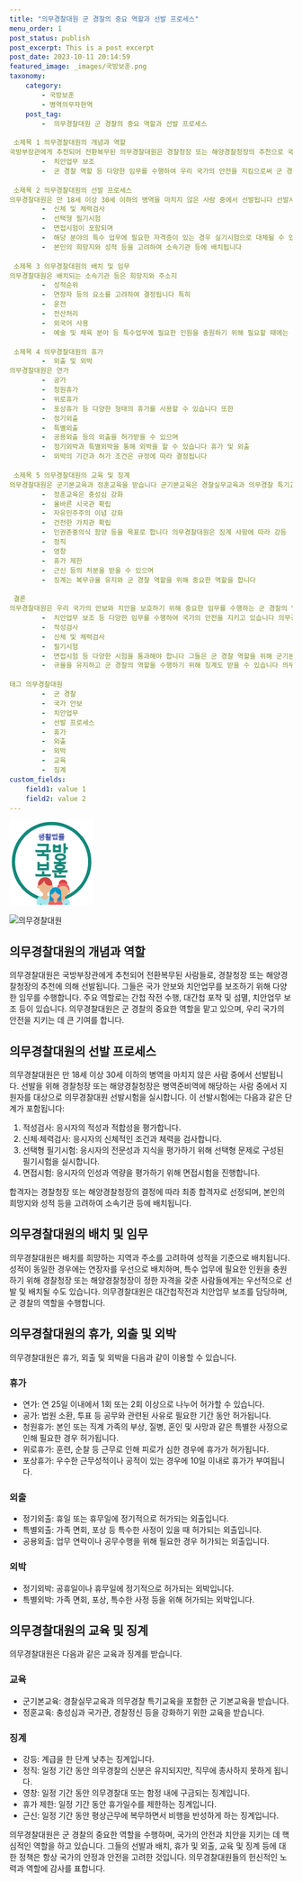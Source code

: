 ```yaml
---
title: "의무경찰대원 군 경찰의 중요 역할과 선발 프로세스"
menu_order: 1
post_status: publish
post_excerpt: This is a post excerpt
post_date: 2023-10-11 20:14:59
featured_image: _images/국방보훈.png
taxonomy:
    category:
        - 국방보훈
        - 병역의무자현역
    post_tag:
        -  의무경찰대원 군 경찰의 중요 역할과 선발 프로세스

 소제목 1 의무경찰대원의 개념과 역할
국방부장관에게 추천되어 전환복무된 의무경찰대원은 경찰청장 또는 해양경찰청장의 추천으로 국가 안보와 치안업무를 보조하기 위한 임무를 수행합니다 의무경찰대원은 대간첩 작전
        -  치안업무 보조
        -  군 경찰 역할 등 다양한 임무를 수행하여 우리 국가의 안전을 지킴으로써 군 경찰의 중요한 역할을 맡고 있습니다

 소제목 2 의무경찰대원의 선발 프로세스
의무경찰대원은 만 18세 이상 30세 이하의 병역을 마치지 않은 사람 중에서 선발됩니다 선발시험에는 적성검사
        -  신체 및 체력검사
        -  선택형 필기시험
        -  면접시험이 포함되며
        -  해당 분야의 특수 업무에 필요한 자격증이 있는 경우 실기시험으로 대체될 수 있습니다 합격자는 경찰청장 또는 해양경찰청장의 결정에 따라 최종 합격자로 선정되며
        -  본인의 희망지와 성적 등을 고려하여 소속기관 등에 배치됩니다

 소제목 3 의무경찰대원의 배치 및 임무
의무경찰대원은 배치되는 소속기관 등은 희망지와 주소지
        -  성적순위
        -  연장자 등의 요소를 고려하여 결정됩니다 특히
        -  운전
        -  전산처리
        -  외국어 사용
        -  예술 및 체육 분야 등 특수업무에 필요한 인원을 충원하기 위해 필요할 때에는 해당 분야의 자격증을 갖춘 사람에 대해서는 필기시험 대신 실기시험을 실시할 수 있습니다 의무경찰대원은 대간첩작전 및 치안업무 보조를 주요 임무로 수행합니다

 소제목 4 의무경찰대원의 휴가
        -  외출 및 외박
의무경찰대원은 연가
        -  공가
        -  청원휴가
        -  위로휴가
        -  포상휴가 등 다양한 형태의 휴가를 사용할 수 있습니다 또한
        -  정기외출
        -  특별외출
        -  공용외출 등의 외출을 허가받을 수 있으며
        -  정기외박과 특별외박을 통해 외박을 할 수 있습니다 휴가 및 외출
        -  외박의 기간과 허가 조건은 규정에 따라 결정됩니다

 소제목 5 의무경찰대원의 교육 및 징계
의무경찰대원은 군기본교육과 정훈교육을 받습니다 군기본교육은 경찰실무교육과 의무경찰 특기교육으로 구성되며
        -  정훈교육은 충성심 강화
        -  올바른 시국관 확립
        -  자유민주주의 이념 강화
        -  건전한 가치관 확립
        -  인권존중의식 함양 등을 목표로 합니다 의무경찰대원은 징계 사항에 따라 강등
        -  정직
        -  영창
        -  휴가 제한
        -  근신 등의 처분을 받을 수 있으며
        -  징계는 복무규율 유지와 군 경찰 역할을 위해 중요한 역할을 합니다

 결론
의무경찰대원은 우리 국가의 안보와 치안을 보호하기 위해 중요한 임무를 수행하는 군 경찰의 일원입니다 그들은 대간첩작전
        -  치안업무 보조 등 다양한 임무를 수행하여 국가의 안전을 지키고 있습니다 의무경찰대원으로 선발되기 위해서는 일련의 선발 프로세스를 거쳐야 하며
        -  적성검사
        -  신체 및 체력검사
        -  필기시험
        -  면접시험 등 다양한 시험을 통과해야 합니다 그들은 군 경찰 역할을 위해 군기본교육과 정훈교육을 받으며
        -  규율을 유지하고 군 경찰의 역할을 수행하기 위해 징계도 받을 수 있습니다 의무경찰대원은 우리 국가의 안전을 지키는데 핵심적인 역할을 하고 있습니다

태그 의무경찰대원
        -  군 경찰
        -  국가 안보
        -  치안업무
        -  선발 프로세스
        -  휴가
        -  외출
        -  외박
        -  교육
        -  징계
custom_fields:
    field1: value 1
    field2: value 2
---
```


![국방보훈](/_images/국방보훈.png)

![의무경찰대원](image-url)

## 의무경찰대원의 개념과 역할
의무경찰대원은 국방부장관에게 추천되어 전환복무된 사람들로, 경찰청장 또는 해양경찰청장의 추천에 의해 선발됩니다. 그들은 국가 안보와 치안업무를 보조하기 위해 다양한 임무를 수행합니다. 주요 역할로는 간첩 작전 수행, 대간첩 포착 및 섬멸, 치안업무 보조 등이 있습니다. 의무경찰대원은 군 경찰의 중요한 역할을 맡고 있으며, 우리 국가의 안전을 지키는 데 큰 기여를 합니다.

## 의무경찰대원의 선발 프로세스
의무경찰대원은 만 18세 이상 30세 이하의 병역을 마치지 않은 사람 중에서 선발됩니다. 선발을 위해 경찰청장 또는 해양경찰청장은 병역준비역에 해당하는 사람 중에서 지원자를 대상으로 의무경찰대원 선발시험을 실시합니다. 이 선발시험에는 다음과 같은 단계가 포함됩니다:

1. 적성검사: 응시자의 적성과 적합성을 평가합니다.
2. 신체·체력검사: 응시자의 신체적인 조건과 체력을 검사합니다.
3. 선택형 필기시험: 응시자의 전문성과 지식을 평가하기 위해 선택형 문제로 구성된 필기시험을 실시합니다.
4. 면접시험: 응시자의 인성과 역량을 평가하기 위해 면접시험을 진행합니다.

합격자는 경찰청장 또는 해양경찰청장의 결정에 따라 최종 합격자로 선정되며, 본인의 희망지와 성적 등을 고려하여 소속기관 등에 배치됩니다.

## 의무경찰대원의 배치 및 임무
의무경찰대원은 배치를 희망하는 지역과 주소를 고려하여 성적을 기준으로 배치됩니다. 성적이 동일한 경우에는 연장자를 우선으로 배치하며, 특수 업무에 필요한 인원을 충원하기 위해 경찰청장 또는 해양경찰청장이 정한 자격을 갖춘 사람들에게는 우선적으로 선발 및 배치될 수도 있습니다. 의무경찰대원은 대간첩작전과 치안업무 보조를 담당하며, 군 경찰의 역할을 수행합니다.

## 의무경찰대원의 휴가, 외출 및 외박
의무경찰대원은 휴가, 외출 및 외박을 다음과 같이 이용할 수 있습니다.

### 휴가
- 연가: 연 25일 이내에서 1회 또는 2회 이상으로 나누어 허가할 수 있습니다.
- 공가: 법원 소환, 투표 등 공무와 관련된 사유로 필요한 기간 동안 허가됩니다.
- 청원휴가: 본인 또는 직계 가족의 부상, 질병, 혼인 및 사망과 같은 특별한 사정으로 인해 필요한 경우 허가됩니다.
- 위로휴가: 훈련, 순찰 등 근무로 인해 피로가 심한 경우에 휴가가 허가됩니다.
- 포상휴가: 우수한 근무성적이나 공적이 있는 경우에 10일 이내로 휴가가 부여됩니다.

### 외출
- 정기외출: 휴일 또는 휴무일에 정기적으로 허가되는 외출입니다.
- 특별외출: 가족 면회, 포상 등 특수한 사정이 있을 때 허가되는 외출입니다.
- 공용외출: 업무 연락이나 공무수행을 위해 필요한 경우 허가되는 외출입니다.

### 외박
- 정기외박: 공휴일이나 휴무일에 정기적으로 허가되는 외박입니다.
- 특별외박: 가족 면회, 포상, 특수한 사정 등을 위해 허가되는 외박입니다.

## 의무경찰대원의 교육 및 징계
의무경찰대원은 다음과 같은 교육과 징계를 받습니다.

### 교육
- 군기본교육: 경찰실무교육과 의무경찰 특기교육을 포함한 군 기본교육을 받습니다.
- 정훈교육: 충성심과 국가관, 경찰정신 등을 강화하기 위한 교육을 받습니다.

### 징계
- 강등: 계급을 한 단계 낮추는 징계입니다.
- 정직: 일정 기간 동안 의무경찰의 신분은 유지되지만, 직무에 종사하지 못하게 됩니다.
- 영창: 일정 기간 동안 의무경찰대 또는 함정 내에 구금되는 징계입니다.
- 휴가 제한: 일정 기간 동안 휴가일수를 제한하는 징계입니다.
- 근신: 일정 기간 동안 평상근무에 복무하면서 비행을 반성하게 하는 징계입니다.

의무경찰대원은 군 경찰의 중요한 역할을 수행하며, 국가의 안전과 치안을 지키는 데 핵심적인 역할을 하고 있습니다. 그들의 선발과 배치, 휴가 및 외출, 교육 및 징계 등에 대한 정책은 항상 국가의 안정과 안전을 고려한 것입니다. 의무경찰대원들의 헌신적인 노력과 역할에 감사를 표합니다.
